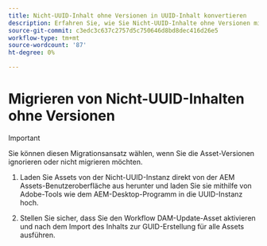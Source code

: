 ```yaml
---
title: Nicht-UUID-Inhalt ohne Versionen in UUID-Inhalt konvertieren
description: Erfahren Sie, wie Sie Nicht-UUID-Inhalte ohne Versionen migrieren.
source-git-commit: c3edc3c637c2757d5c750646d8bd8dec416d26e5
workflow-type: tm+mt
source-wordcount: '87'
ht-degree: 0%

---
```



# Migrieren von Nicht-UUID-Inhalten ohne Versionen

>[!IMPORTANT]
>
> Sie können diesen Migrationsansatz wählen, wenn Sie die Asset-Versionen ignorieren oder nicht migrieren möchten.


1. Laden Sie Assets von der Nicht-UUID-Instanz direkt von der AEM Assets-Benutzeroberfläche aus herunter und laden Sie sie mithilfe von Adobe-Tools wie dem AEM-Desktop-Programm in die UUID-Instanz hoch.

1. Stellen Sie sicher, dass Sie den Workflow DAM-Update-Asset aktivieren und nach dem Import des Inhalts zur GUID-Erstellung für alle Assets ausführen.

